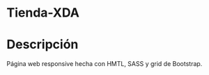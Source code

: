 # Tienda-XDA

Descripción
=========
Página web responsive hecha con HMTL, SASS y grid de Bootstrap.
